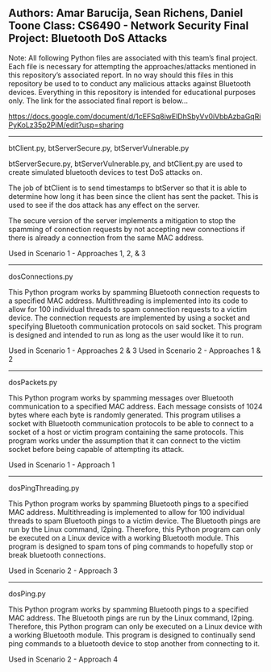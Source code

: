 Authors: Amar Barucija, Sean Richens, Daniel Toone
Class: CS6490 - Network Security
Final Project: Bluetooth DoS Attacks
----------------------------------------------------------------------------
Note: All following Python files are associated with this 
team’s final project. Each file is necessary for attempting
the approaches/attacks mentioned in this repository’s 
associated report. In no way should this files in this 
repository be used to to conduct any malicious attacks
against Bluetooth devices. Everything in this repository
is intended for educational purposes only.
The link for the associated final report is below…

https://docs.google.com/document/d/1cEFSq8iwElDhSbyVv0iVbbAzbaGqRiPyKoLz35p2PiM/edit?usp=sharing

----------------------------------------------------------------------------
btClient.py, btServerSecure.py, btServerVulnerable.py

btServerSecure.py, btServerVulnerable.py, and btClient.py are used to create simulated bluetooth devices to test DoS attacks on.

The job of btClient is to send timestamps to btServer so that it is able to determine how long it has been since the client has sent the packet. This is used to see if the dos attack has any effect on the server.

The secure version of the server implements a mitigation to stop the spamming of connection requests by not accepting new connections if there is already a connection from the same MAC address.

Used in Scenario 1 - Approaches 1, 2, & 3



----------------------------------------------------------------------------
dosConnections.py

This Python program works by spamming Bluetooth connection requests to a specified MAC address. Multithreading is implemented into its code to allow for 100 individual threads to spam connection requests to a victim device. The connection requests are implemented by using a socket and specifying Bluetooth communication protocols on said socket. This program is designed and intended to run as long as the user would like it to run. 

Used in Scenario 1 - Approaches 2 & 3
Used in Scenario 2 - Approaches 1 & 2



----------------------------------------------------------------------------
dosPackets.py

This Python program works by spamming messages over Bluetooth communication to a specified MAC address. Each message consists of 1024 bytes where each byte is randomly generated. This program utilises a socket with Bluetooth communication protocols to be able to connect to a socket of a host or victim program containing the same protocols. This program works under the assumption that it can connect to the victim socket before being capable of attempting its attack.

Used in Scenario 1 - Approach 1



----------------------------------------------------------------------------
dosPingThreading.py

This Python program works by spamming Bluetooth pings to a specified MAC address. Multithreading is implemented to allow for 100 individual threads to spam Bluetooth pings to a victim device. The Bluetooth pings are run by the Linux command, l2ping. Therefore, this Python program can only be executed on a Linux device with a working Bluetooth module. This program is designed to spam tons of ping commands to hopefully stop or break bluetooth connections.

Used in Scenario 2 - Approach 3



----------------------------------------------------------------------------
dosPing.py

This Python program works by spamming Bluetooth pings to a specified MAC address. The Bluetooth pings are run by the Linux command, l2ping. Therefore, this Python program can only be executed on a Linux device with a working Bluetooth module. This program is designed to continually send ping commands to a bluetooth device to stop another from connecting to it.

Used in Scenario 2 - Approach 4
